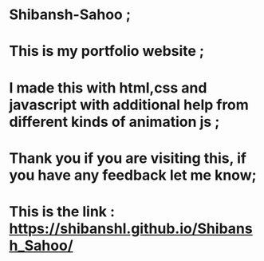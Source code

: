 # Shibansh-Sahoo ;

# This is my portfolio website ;

# I made this with html,css and javascript with additional help from different kinds of animation js ;

# Thank you if you are visiting this, if you have any feedback let me know;

# This is the link : https://shibanshl.github.io/Shibansh_Sahoo/
